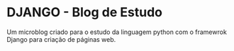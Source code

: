 # DJANGO - Blog de Estudo

Um microblog criado para o estudo da linguagem python com o framewrok Django para criação de páginas web.
